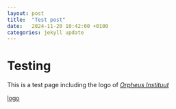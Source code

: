 ```yaml
---
layout: post
title:  "Test post"
date:   2024-11-20 10:42:00 +0100
categories: jekyll update
---
```


# Testing

This is a test page including the logo of [_Orpheus Instituut_](orpheusinstituut.be)

[logo](../../assets/images/oi_logo.png)